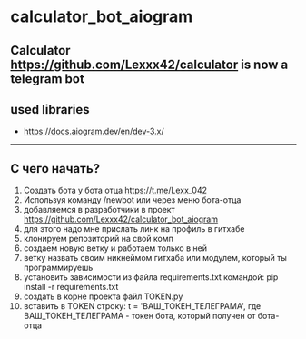 # calculator_bot_aiogram

Calculator https://github.com/Lexxx42/calculator is now a telegram bot
---

## used libraries

* https://docs.aiogram.dev/en/dev-3.x/

---

## С чего начать?

1. Создать бота у бота отца https://t.me/Lexx_042
2. Используя команду /newbot или через меню бота-отца
3. добавляемся в разработчики в проект https://github.com/Lexxx42/calculator_bot_aiogram
4. для этого надо мне прислать линк на профиль в гитхабе
5. клонируем репозиторий на свой комп
6. создаем новую ветку и работаем только в ней
7. ветку назвать своим никнеймом гитхаба или модулем, который ты программируешь
8. установить зависимости из файла requirements.txt командой: pip install -r requirements.txt
9. создать в корне проекта файл TOKEN.py
10. вставить в TOKEN строку: t = 'ВАШ_ТОКЕН_ТЕЛЕГРАМА', где ВАШ_ТОКЕН_ТЕЛЕГРАМА - токен бота, который получен от
    бота-отца